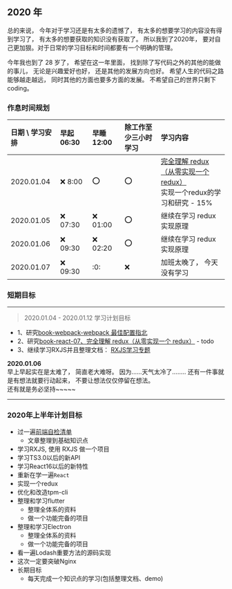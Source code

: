## 2020 年

总的来说， 今年对于学习还是有太多的遗憾了， 有太多的想要学习的内容没有得到学习了， 有太多的想要获取的知识没有获取了。 
所以我到了2020年， 要对自己更加狠。对于日常的学习目标和时间都要有一个明确的管理。

今年我也到了 28 岁了， 希望在这一年里面， 找到除了写代码之外的其他的能做的事儿， 无论是兴趣爱好也好， 还是其他的发展方向也好。
希望人生的代码之路能够越走越远， 同时其他的方面也要多方面的发展。 不希望自己的世界只剩下coding。


### 作息时间规划

日期 \ 学习安排  | 早起 06:30 | 早睡 12:00    | 除工作至少三小时学习  | 学习内容
:-              | :-        | :-            | :-                 | :-                      
2020.01.04      | :x: 8:00  | :o:           | :o:                | [完全理解 redux（从零实现一个 redux）](https://github.com/brickspert/blog/issues/22) <br /> 实现一个redux的学习和研究 - 15%
2020.01.05      | :x: 07:30 | :x: 01:00     | :o:                | 继续在学习 redux 实现原理 
2020.01.06      | :x: 09:30 | :x: 02:20     | :o:                | 继续在学习 redux 实现原理
2020.01.07      | :x: 09:30 | :0:           | :x:                | 加班太晚了， 今天没有学习  


### 短期目标

--------------------

> 2020.01.04 - 2020.01.12 学习计划目标

- 1、研究[book-webpack-webpack 最佳配置指北](https://juejin.im/post/5e0e1153e51d45414b74de65?utm_source=gold_browser_extension)
- 2、研究[book-react-07、完全理解 redux（从零实现一个 redux）](https://github.com/brickspert/blog/issues/22) - todo
- 3、继续学习RXJS并且整理文档： [RXJS学习专题](../book/23、RXJS学习专题/23、RXJS学习专题.md)

**2020.01.06**                          
早上早起实在是太难了， 简直老大难呀。 因为......天气太冷了........
还有一件事就是有想法就要行动起来， 不要让想法仅仅停留在想法。                         
还有就是务必坚持~~~~~

--------------------

### 2020年上半年计划目标
- 过一遍[前端自检清单](https://juejin.im/post/5cc1da82f265da036023b628)
    - 文章整理到基础知识点
- 学习RXJS, 使用 RXJS 做一个项目
- 学习TS3.0以后的新API                    
- 学习React16以后的新特性                               
- 重新在学一遍`React`
- 实现一个redux                                 
- 优化和改造tpm-cli
- 整理和学习flutter
    - 整理全体系的资料
    - 做一个功能完备的项目
- 整理和学习Electron
    - 整理全体系的资料
    - 做一个功能完备的项目
- 看一遍Lodash重要方法的源码实现
- 这次一定要突破Nginx
- 长期目标
    - 每天完成一个知识点的学习(包括整理文档、demo)
